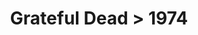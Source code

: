 ---
permalink: /projects/graphics/bootleg-covers/gd/1974
title: 'Grateful Dead > 1974'
artist: 'Grateful_Dead'
year: '1974'
layout: bootlegs
header:
  overlay_image: /assets/img/graphics/bootleg-covers/features/gd/1974.jpg
---